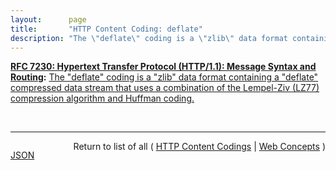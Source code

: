 ```yaml
---
layout:      page
title:       "HTTP Content Coding: deflate"
description: "The \"deflate\" coding is a \"zlib\" data format containing a \"deflate\" compressed data stream that uses a combination of the Lempel-Ziv (LZ77) compression algorithm and Huffman coding."
---
```


**[RFC 7230: Hypertext Transfer Protocol (HTTP/1.1): Message Syntax and Routing](/specs/IETF/RFC/7230 "The Hypertext Transfer Protocol (HTTP) is an application-level protocol for distributed, collaborative, hypertext information systems. HTTP has been in use by the World Wide Web global information initiative since 1990. This document provides an overview of HTTP architecture and its associated terminology, defines the &#34;http&#34; and &#34;https&#34; Uniform Resource Identifier (URI) schemes, defines the HTTP/1.1 message syntax and parsing requirements, and describes general security concerns for implementations."):** [The "deflate" coding is a "zlib" data format containing a "deflate" compressed data stream that uses a combination of the Lempel-Ziv (LZ77) compression algorithm and Huffman coding.](http://tools.ietf.org/html/rfc7230#section-4.2.2 "Read documentation for HTTP Content Coding &#34;deflate&#34;")

<br/>
<hr/>

<p style="float : left"><a href="deflate.json" title="JSON representing this particular Web Concept value">JSON</a></p>
<p style="text-align: right">Return to list of all ( <a href="../http-content-codings">HTTP Content Codings</a> | <a href="../">Web Concepts</a> )</p>

